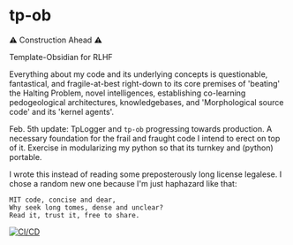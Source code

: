 # tp-ob

⚠ Construction Ahead ⚠

Template-Obsidian for RLHF

Everything about my code and its underlying concepts is questionable, fantastical, and fragile-at-best right-down to its core premises of 'beating' the Halting Problem, novel intelligences, establishing co-learning pedogeological architectures, knowledgebases, and 'Morphological source code' and its 'kernel agents'.

Feb. 5th update: TpLogger and `tp-ob` progressing towards production. A necessary foundation for the frail and fraught code I intend to erect on top of it. Exercise in modularizing my python so that its turnkey and (python) portable.

I wrote this instead of reading some preposterously long license legalese. I chose a random new one because I'm just haphazard like that:

```
MIT code, concise and dear,
Why seek long tomes, dense and unclear?
Read it, trust it, free to share.
```

[![CI/CD](https://github.com/MOONLAPSED/tp-ob/actions/workflows/main.yaml/badge.svg)](https://github.com/MOONLAPSED/tp-ob/actions/workflows/main.yaml)